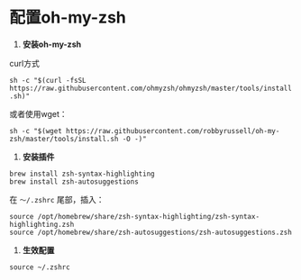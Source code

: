 # 配置oh-my-zsh

1. **安装oh-my-zsh**

curl方式

`sh -c "$(curl -fsSL https://raw.githubusercontent.com/ohmyzsh/ohmyzsh/master/tools/install.sh)"`

或者使用wget：

`sh -c "$(wget https://raw.githubusercontent.com/robbyrussell/oh-my-zsh/master/tools/install.sh -O -)"`

1. **安装插件**

```shell
brew install zsh-syntax-highlighting
brew install zsh-autosuggestions
```

在 `～/.zshrc` 尾部，插入：

```shell
source /opt/homebrew/share/zsh-syntax-highlighting/zsh-syntax-highlighting.zsh
source /opt/homebrew/share/zsh-autosuggestions/zsh-autosuggestions.zsh
```

1. **生效配置**

```shell
source ~/.zshrc
```